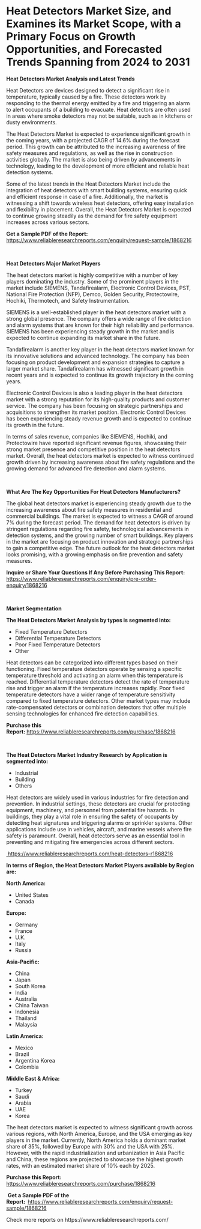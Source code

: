 <p><h1>Heat Detectors Market Size, and Examines its Market Scope, with a Primary Focus on Growth Opportunities, and Forecasted Trends Spanning from 2024 to 2031</h1></p><p><strong>Heat Detectors Market Analysis and Latest Trends</strong></p>
<p><p>Heat Detectors are devices designed to detect a significant rise in temperature, typically caused by a fire. These detectors work by responding to the thermal energy emitted by a fire and triggering an alarm to alert occupants of a building to evacuate. Heat detectors are often used in areas where smoke detectors may not be suitable, such as in kitchens or dusty environments.</p><p>The Heat Detectors Market is expected to experience significant growth in the coming years, with a projected CAGR of 14.6% during the forecast period. This growth can be attributed to the increasing awareness of fire safety measures and regulations, as well as the rise in construction activities globally. The market is also being driven by advancements in technology, leading to the development of more efficient and reliable heat detection systems.</p><p>Some of the latest trends in the Heat Detectors Market include the integration of heat detectors with smart building systems, ensuring quick and efficient response in case of a fire. Additionally, the market is witnessing a shift towards wireless heat detectors, offering easy installation and flexibility in placement. Overall, the Heat Detectors Market is expected to continue growing steadily as the demand for fire safety equipment increases across various sectors.</p></p>
<p><strong>Get a Sample PDF of the Report:&nbsp;</strong> <a href="https://www.reliableresearchreports.com/enquiry/request-sample/1868216">https://www.reliableresearchreports.com/enquiry/request-sample/1868216</a></p>
<p>&nbsp;</p>
<p><strong>Heat Detectors Major Market Players</strong></p>
<p><p>The heat detectors market is highly competitive with a number of key players dominating the industry. Some of the prominent players in the market include SIEMENS, Tandafirealarm, Electronic Control Devices, PST, National Fire Protection (NFP), Demco, Golden Security, Protectowire, Hochiki, Thermotech, and Safety Instrumentation.</p><p>SIEMENS is a well-established player in the heat detectors market with a strong global presence. The company offers a wide range of fire detection and alarm systems that are known for their high reliability and performance. SIEMENS has been experiencing steady growth in the market and is expected to continue expanding its market share in the future.</p><p>Tandafirealarm is another key player in the heat detectors market known for its innovative solutions and advanced technology. The company has been focusing on product development and expansion strategies to capture a larger market share. Tandafirealarm has witnessed significant growth in recent years and is expected to continue its growth trajectory in the coming years.</p><p>Electronic Control Devices is also a leading player in the heat detectors market with a strong reputation for its high-quality products and customer service. The company has been focusing on strategic partnerships and acquisitions to strengthen its market position. Electronic Control Devices has been experiencing steady revenue growth and is expected to continue its growth in the future.</p><p>In terms of sales revenue, companies like SIEMENS, Hochiki, and Protectowire have reported significant revenue figures, showcasing their strong market presence and competitive position in the heat detectors market. Overall, the heat detectors market is expected to witness continued growth driven by increasing awareness about fire safety regulations and the growing demand for advanced fire detection and alarm systems.</p></p>
<p>&nbsp;</p>
<p><strong>What Are The Key Opportunities For Heat Detectors Manufacturers?</strong></p>
<p><p>The global heat detectors market is experiencing steady growth due to the increasing awareness about fire safety measures in residential and commercial buildings. The market is expected to witness a CAGR of around 7% during the forecast period. The demand for heat detectors is driven by stringent regulations regarding fire safety, technological advancements in detection systems, and the growing number of smart buildings. Key players in the market are focusing on product innovation and strategic partnerships to gain a competitive edge. The future outlook for the heat detectors market looks promising, with a growing emphasis on fire prevention and safety measures.</p></p>
<p><strong>Inquire or Share Your Questions If Any Before Purchasing This Report:</strong> <a href="https://www.reliableresearchreports.com/enquiry/pre-order-enquiry/1868216">https://www.reliableresearchreports.com/enquiry/pre-order-enquiry/1868216</a></p>
<p>&nbsp;</p>
<p><strong>Market Segmentation</strong></p>
<p><strong>The Heat Detectors Market Analysis by types is segmented into:</strong></p>
<p><ul><li>Fixed Temperature Detectors</li><li>Differential Temperature Detectors</li><li>Poor Fixed Temperature Detectors</li><li>Other</li></ul></p>
<p><p>Heat detectors can be categorized into different types based on their functioning. Fixed temperature detectors operate by sensing a specific temperature threshold and activating an alarm when this temperature is reached. Differential temperature detectors detect the rate of temperature rise and trigger an alarm if the temperature increases rapidly. Poor fixed temperature detectors have a wider range of temperature sensitivity compared to fixed temperature detectors. Other market types may include rate-compensated detectors or combination detectors that offer multiple sensing technologies for enhanced fire detection capabilities.</p></p>
<p><strong>Purchase this Report:&nbsp;</strong><a href="https://www.reliableresearchreports.com/purchase/1868216">https://www.reliableresearchreports.com/purchase/1868216</a></p>
<p>&nbsp;</p>
<p><strong>The Heat Detectors Market Industry Research by Application is segmented into:</strong></p>
<p><ul><li>Industrial</li><li>Building</li><li>Others</li></ul></p>
<p><p>Heat detectors are widely used in various industries for fire detection and prevention. In industrial settings, these detectors are crucial for protecting equipment, machinery, and personnel from potential fire hazards. In buildings, they play a vital role in ensuring the safety of occupants by detecting heat signatures and triggering alarms or sprinkler systems. Other applications include use in vehicles, aircraft, and marine vessels where fire safety is paramount. Overall, heat detectors serve as an essential tool in preventing and mitigating fire emergencies across different sectors.</p></p>
<p><a href="https://www.reliableresearchreports.com/heat-detectors-r1868216">&nbsp;https://www.reliableresearchreports.com/heat-detectors-r1868216</a></p>
<p><strong>In terms of Region, the Heat Detectors Market Players available by Region are:</strong></p>
<p>
    <p> <strong> North America: </strong>
        <ul>
            <li>United States</li>
            <li>Canada</li>
        </ul>
        </p> 
    <p> <strong> Europe: </strong>
        <ul>
            <li>Germany</li>
            <li>France</li>
            <li>U.K.</li>
            <li>Italy</li>
            <li>Russia</li>
        </ul>
        </p> 
    <p> <strong> Asia-Pacific: </strong>
        <ul>
            <li>China</li>
            <li>Japan</li>
            <li>South Korea</li>
            <li>India</li>
            <li>Australia</li>
            <li>China Taiwan</li>
            <li>Indonesia</li>
            <li>Thailand</li>
            <li>Malaysia</li>
        </ul>
        </p> 
    <p> <strong> Latin America: </strong>
        <ul>
            <li>Mexico</li>
            <li>Brazil</li>
            <li>Argentina Korea</li>
            <li>Colombia</li>
        </ul>
        </p> 
    <p> <strong> Middle East & Africa: </strong>
        <ul>
            <li>Turkey</li>
            <li>Saudi</li>
            <li>Arabia</li>
            <li>UAE</li>
            <li>Korea</li>
        </ul>
    </p>
    </p>
<p><p>The heat detectors market is expected to witness significant growth across various regions, with North America, Europe, and the USA emerging as key players in the market. Currently, North America holds a dominant market share of 35%, followed by Europe with 30% and the USA with 25%. However, with the rapid industrialization and urbanization in Asia Pacific and China, these regions are projected to showcase the highest growth rates, with an estimated market share of 10% each by 2025.</p></p>
<p><strong>Purchase this Report: </strong><a href="https://www.reliableresearchreports.com/purchase/1868216">https://www.reliableresearchreports.com/purchase/1868216</a></p>
<p>&nbsp;<strong>Get a Sample PDF of the Report:&nbsp;&nbsp;</strong><a href="https://www.reliableresearchreports.com/enquiry/request-sample/1868216">https://www.reliableresearchreports.com/enquiry/request-sample/1868216</a></p>
<p><strong></strong></p>
<p>Check more reports on https://www.reliableresearchreports.com/</p>